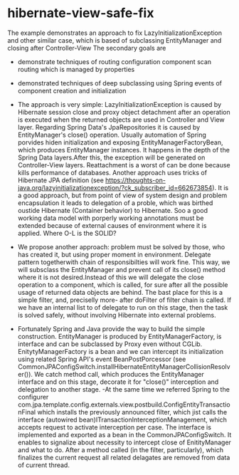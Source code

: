 # hibernate-view-safe-fix
The example demonstrates an approach to fix LazyInitializationException and other similar case, which is based of subclassing EntityManager and closing after Controller-View
The secondary goals are 
- demonstrate techniques of  routing configuration component scan routing which is managed by properties
- demonstrated techniques of deep subclassing using Spring events of component creation and initialization

- The approach is very simple: LazyInitializationException  is caused by Hibernate session close and proxy object detachment after an operation is executed when the returned objects are used in Controller and View layer. Regarding Spring Data's JpaRepositories it is caused by EntityManager's close() operation.  Usually automation of Spring porvides hiden initialization and exposing EntityManagerFactoryBean, which produces EntityManager instances. It  happens in the depth of the Spring Data layers.After this, the  exception will be generated on Controller-View layers. Reattachment is a worst of can be done because kills performance of databases.
Another approach uses tricks of Hibernate JPA definition (see https://thoughts-on-java.org/lazyinitializationexception/?ck_subscriber_id=662673854). It is a good approach, but from point of view of system design and problem encapsulation it leads to delegation of a proble, which was birthed oustide Hibernate (Container behavior) to Hibernate. Soo a good working data model with porperly working annotations must be extended because of external causes of environment where it is applied. Where O-L is the SOLID? 
- We propose another approach: problem must be solved by those, who has created it, but using proper moment in environment. Delegate pattern togetherwith chain of responsibilties will work  fine. This way, we will subsclass the EntityManager and prevent call of its close() method where it is not desired.Instead of this we will delegate the close operation to a component, which is called, for sure after all the possible usage of returned data objects are behind. The bast place for this is a simple filter, and, preciselly more- after doFilter of filter chain is called. If we have an internal list to of delegate to run on this stage, then the task is solved safely, without involving Hibernate into external problems.  
- Fortunately Spring and Java provide the way to build the simple construction. EntityManager is produced by EntityManagerFactory, is interface and can be subclassed by Proxy even without CGLib. EnitytyManagerFactory is a bean and we can intercept its initialization using related Spring API's event BeanPostPorcessor (see CommonJPAConfigSwitch.installHibernateEntityManagerCollisionResolver()). We catch method call, which produces the EntityManager interface and on this stage, decorate it for "close()" interception and delegation to another stage. 
-At the same time we referred Spring to the configurer com.jpa.template.config.externals.view.postbuild.ConfigEntityTransactionFinal which installs the previously announced filter, which jist calls the interface (autowired bean)ITransactionInterceptionManagement, which accepts request to activate interception per case. The interface is implemented and exported as a bean in the CommonJPAConfigSwitch. It enables to signalize about necessity to intercept close of EnitityManager and what to do. After a  method called (in the filter, particularly), which finalizes the current request all related delagates are removed from data of current thread.  
